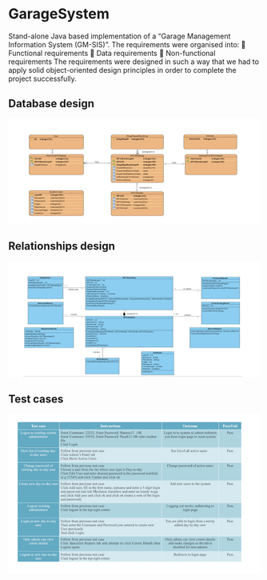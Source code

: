 # GarageSystem
Stand-alone Java based implementation of a “Garage Management Information System (GM-SIS)”.
The requirements were organised into:
 Functional requirements
 Data requirements 
 Non-functional requirements
The requirements were designed in such a way that we had to apply solid object-oriented design principles in order to complete the project successfully.
## Database design
![alt text](screenshots/database.png)
## Relationships design
![alt text](screenshots/classRelationship.png)
## Test cases
![alt text](screenshots/testCases.png)
